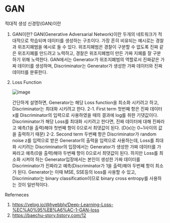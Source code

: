 # GAN
적대적 생성 신경망(GAN)이란

1. GAN이란?
   GAN(Generative Adversarial Network)이란 두개의 네트워크가 적대적으로 학습되며 데이터를 생성하는 구조이다.
   가장 흔히 비유되는 예시로는 경찰과 위조지폐범을 예시로 들 수 있다. 위조지폐범은 경찰이 구분할 수 없도록 진짜 같은 위조지폐를 만드려고 노력하고, 경찰은 위조지폐범이 만든 가짜 지폐를 잘 구분하기 위해 노력한다.
   GAN에서는 Generator가 위조지폐범의 역할로서 진짜같은 가짜 데이터를 생성하며, Discriminator는 Generator가 생성한 가짜 데이터와 진짜 데이터를 분류한다.

 
2. Loss Function
   
   ![image](https://github.com/daedalus-KM/GAN/assets/85052989/613767a6-b13d-4b2b-a645-2b06f419f90c)
   
   
   간단하게 설명하면, Generator는 해당 Loss function을 최소화 시키려고 하고, Discriminator는 최대화 시키려고 한다.
   2-1. First term
      첫번째 항은 진짜 데이터 x를 Discriminator의 입력으로 사용하였을 때의 결과에 log를 취한 기댓값이다.
      Discriminator가 해당 Loss를 최대화 시키려고 한다면, 진짜 데이터에 대해 진짜라고 예측(1을 출력)해야 첫번째 항이 0으로서 최댓값이 된다. (D(x)는 0~1사이의 값을 출력하기 때문)
   2-2. Second term
      두번째 항은 Discriminator가 random noise z를 입력으로 받은 Generator의 출력을 입력으로 사용하는데, Loss를 최대화 시키려는 Discriminator의 입장에서는 Generator가 생성한 가짜 데이터를 가짜라고 예측(0을 출력)해야
      두번째 항이 0으로서 최댓값이 된다.
      하지만 Loss를 최소화 시켜야 하는 Generator입장에서는 본인이 생성한 가짜 데이터를 Discriminator가 진짜라고 예측(Discriminator가 1을 출력)해야 두번째 항이 최소가 된다.
   Generator는 이때 MSE, SSE등의 loss를 사용할 수 있고, Discriminator는 binary classification이므로 binary cross entropy를 사용하는 것이 일반적이다.
      
Referneces
1. https://velog.io/@hyebbly/Deep-Learning-Loss-%EC%A0%95%EB%A6%AC-1-GAN-loss
2. https://baechu-story.tistory.com/12
